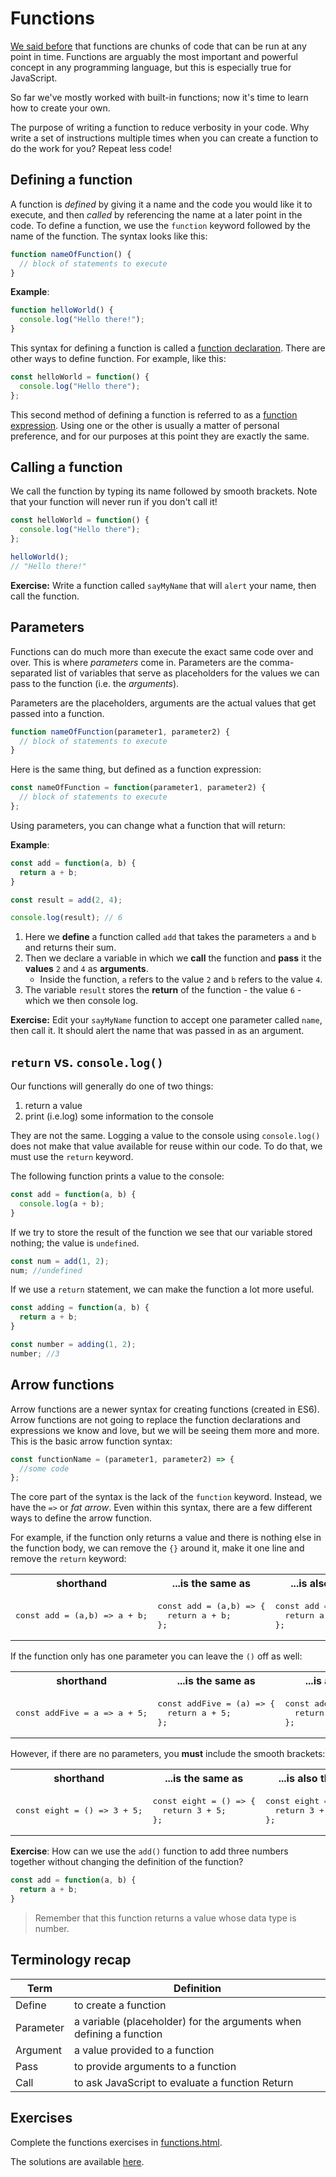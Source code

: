 <!-- Student takeaway: -->
<!--Student will be able to:
- Know that there are 3 ways to define a function (declaration, expression, arrow)
- Know the difference between an argument and a parameter
- Know the difference between return and console.log()
- Write a function of their own with parameters using each syntax
-->
# Functions

[We said before](https://github.com/HackerYou/bootcamp-notes/blob/791520b13524bf56d557c1e8806ae5f369571b78/programming-fundamentals/debugging-javascript.md) that functions are chunks of code that can be run at any point in time. Functions are arguably the most important and powerful concept in any programming language, but this is especially true for JavaScript. 
<!-- where, as we'll see, functions can be passed around like any other value. -->

So far we've mostly worked with built-in functions; now it's time to learn how to create your own.

The purpose of writing a function to reduce verbosity in your code. Why write a set of instructions multiple times when you can create a function to do the work for you? Repeat less code!

## Defining a function

A function is _defined_ by giving it a name and the code you would like it to execute, and then _called_ by referencing the name at a later point in the code. To define a function, we use the `function` keyword followed by the name of the function. The syntax looks like this:

```js
function nameOfFunction() {
  // block of statements to execute
}
```

**Example**:

```js
function helloWorld() {
  console.log("Hello there!");
}
```
This syntax for defining a function is called a [function declaration](https://developer.mozilla.org/en-US/docs/Web/JavaScript/Reference/Statements/function). There are other ways to define function. For example, like this:

```js
const helloWorld = function() {
  console.log("Hello there");
};
```
This second method of defining a function is referred to as a [function expression](https://developer.mozilla.org/en-US/docs/Web/JavaScript/Reference/Operators/function). Using one or the other is usually a matter of personal preference, and for our purposes at this point they are exactly the same. 

## Calling a function
We call the function by typing its name followed by smooth brackets. Note that your function will never run if you don't call it!

```js
const helloWorld = function() {
  console.log("Hello there");
};

helloWorld();
// "Hello there!"
```

**Exercise:** Write a function called `sayMyName` that will `alert` your name, then call the function.

## Parameters

Functions can do much more than execute the exact same code over and over. This is where _parameters_ come in. Parameters are the comma-separated list of variables that serve as placeholders for the values we can pass to the function (i.e. the _arguments_).

Parameters are the placeholders, arguments are the actual values that get passed into a function.

```js
function nameOfFunction(parameter1, parameter2) {
  // block of statements to execute
}
```
Here is the same thing, but defined as a function expression:
```js
const nameOfFunction = function(parameter1, parameter2) {
  // block of statements to execute
};
```

Using parameters, you can change what a function that will return:

**Example**:

```js
const add = function(a, b) {
  return a + b;
}

const result = add(2, 4);

console.log(result); // 6
```

1. Here we **define** a function called `add` that takes the parameters `a` and `b` and returns their sum. 
2. Then we declare a variable in which we **call** the function and **pass** it the **values** `2` and `4` as **arguments**. 
    * Inside the function, `a` refers to the value `2` and `b` refers to the value `4`. 
3. The variable `result` stores the **return** of the function - the value `6` - which we then console log.

**Exercise:** Edit your `sayMyName` function to accept one parameter called `name`, then call it. It should alert the name that was passed in as an argument. 

## `return` vs. `console.log()`

Our functions will generally do one of two things: 
1. return a value
1. print (i.e.log) some information to the console

They are not the same. Logging a value to the console using `console.log()` does not make that value available for reuse within our code.  To do that, we must use the `return` keyword.

The following function prints a value to the console:

```js
const add = function(a, b) {
  console.log(a + b);
}
```

If we try to store the result of the function we see that our variable stored nothing; the value is `undefined`.

```js
const num = add(1, 2);
num; //undefined
```

If we use a `return` statement, we can make the function a lot more useful.

```js
const adding = function(a, b) {
  return a + b;
}
```

```js
const number = adding(1, 2);
number; //3
```
## Arrow functions
Arrow functions are a newer syntax for creating functions (created in ES6). Arrow functions are not going to replace the function declarations and expressions we know and love, but we will be seeing them more and more. This is the basic arrow function syntax:

```js
const functionName = (parameter1, parameter2) => {
  //some code
};
```

The core part of the syntax is the lack of the `function` keyword. Instead, we have the `=>` or _fat arrow_. Even within this syntax, there are a few different ways to define the arrow function.

For example, if the function only returns a value and there is nothing else in the function body, we can remove the `{}` around it, make it one line and remove the `return` keyword:

<table>
<tr>
  <th>shorthand</th>
  <th>...is the same as</th>
  <th>...is also the same as</th>
</tr>
<tr>
<td>
<pre lang="js">
const add = (a,b) => a + b;
</pre>
</td>
<td>
<pre lang="js">
const add = (a,b) => {
  return a + b;
};
</pre>
</td>
<td>
<pre lang="js">
const add = function(a,b) {
  return a + b;
};
</pre>
</td>
</tr>
</table>

If the function only has one parameter you can  leave the `()` off as well:

<table>
<tr>
  <th>shorthand</th>
  <th>...is the same as</th>
  <th>...is also the same as</th>
</tr>
<tr>
<td>
<pre lang="js">
const addFive = a => a + 5;
</pre>
</td>
<td>
<pre lang="js">
const addFive = (a) => {
  return a + 5;
};
</pre>
</td>
<td>
<pre lang="js">
const addFive = function(a) {
  return a + 5;
};
</pre>
</td>
</tr>
</table>

However, if there are no parameters, you **must** include the smooth brackets:

<table>
<tr>
  <th>shorthand</th>
  <th>...is the same as</th>
  <th>...is also the same as</th>
</tr>
<tr>
<td>
<pre lang="js">
const eight = () => 3 + 5;
</pre>
</td>
<td>
<pre lang="js">
const eight = () => {
  return 3 + 5;
};
</pre>
</td>
<td>
<pre lang="js">
const eight = function() {
  return 3 + 5;
};
</pre>
</td>
</tr>
</table>

**Exercise**: How can we use the `add()` function to add three numbers together without changing the definition of the function?

```js
const add = function(a, b) {
  return a + b;
}
```
> Remember that this function returns a value whose data type is number.

<!-- Expected answer:
Pass the function as an argument:  add(add(1,2), 3).
-->

## Terminology recap
Term | Definition
---|---
Define | to create a function
Parameter | a variable (placeholder) for the arguments when defining a function
Argument | a value provided to a function
Pass | to provide arguments to a function
Call | to ask JavaScript to evaluate a function Return| to pass back a value from a function

## Exercises
Complete the functions exercises in [functions.html](https://hychalknotes.s3.amazonaws.com/functions.html).

The solutions are available [here](https://hychalknotes.s3.amazonaws.com/functions-ANSWER.html).
